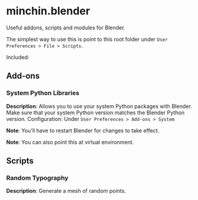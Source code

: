# minchin.blender

Useful addons, scripts and modules for Blender.

The simplest way to use this is point to this root folder under `User
Preferences > File > Scripts`.

Included:

## Add-ons

### System Python Libraries

**Description**: Allows you to use your system Python packages with Blender. Make
sure that your system Python version matches the Blender Python version.
Configuration: Under `User Preferences > Add-ons > System`

**Note**: You'll have to restart Blender for changes to take effect.

**Note**: You can also point this at virtual environment.

## Scripts

### Random Typography

**Description**: Generate a mesh of random points.
